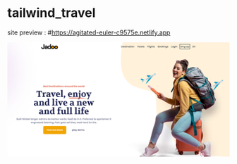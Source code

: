 # tailwind_travel
 

site preview : #https://agitated-euler-c9575e.netlify.app

![Image of Yaktocat](https://github.com/lamani79/travel_with_twindCss/blob/main/project_preview_img/Opera%20Snapshot_2021-09-28_103150_agitated-euler-c9575e.netlify.app.png?raw=true)

